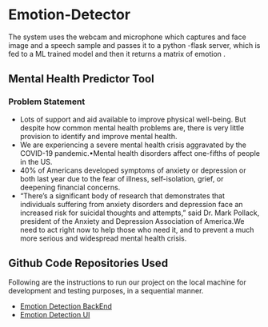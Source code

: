 # Emotion-Detector
The system uses the webcam and microphone which captures and face image and a speech sample and passes it to a python -flask server, which is fed to a ML trained model and then it returns a matrix of emotion .


## Mental Health Predictor Tool

### Problem Statement
 
* Lots of support and aid available to improve physical well-being. But despite how common mental health problems are, there is very little provision to identify and improve mental health. 
* We are experiencing a severe mental health crisis aggravated by the COVID-19 pandemic.•Mental health disorders affect one-fifths of people in the US.
* 40% of Americans developed symptoms of anxiety or depression or both last year due to the fear of illness, self-isolation, grief, or deepening financial concerns.
* “There’s a significant body of research that demonstrates that individuals suffering from anxiety disorders and depression face an increased risk for suicidal thoughts and attempts,” said Dr. Mark Pollack, president of the Anxiety and Depression Association of America.We need to act right now to help those who need it, and to prevent a much more serious and widespread mental health crisis.




## Github Code Repositories Used

Following are the instructions to run our project on the local machine for development and testing purposes, in a sequential manner.


* [Emotion Detection BackEnd](https://github.com/divynshh/EmotionDetection)
* [Emotion Detection UI](https://github.com/divynshh/EmotionDetectorUI)




